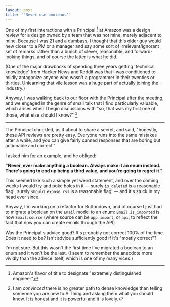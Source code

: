 ```yaml
---
layout: post
title: '"Never use booleans"'
---
```

One of my first interactions with a Principal [^1] at Amazon was a design review for a design owned by a team that was not mine, merely adjacent to mine.  Because I was 21 and a dumbass, I thought that this older guy would hew closer to a PM or a manager and say some sort of irrelevant/ignorant set of remarks rather than a bunch of clever, reasonable, and forward-looking things, and of course the latter is what he did.

(One of the major drawbacks of spending three years getting 'technical knowledge' from Hacker News and Reddit was that I was conditioned to mildly antagonize anyone who wasn't a programmer in their twenties or thirties.  Unlearning that vile lesson was a huge part of actually joining the industry.)

Anyway, I was walking back to our floor with the Principal after the meeting, and we engaged in the genre of small talk that I find particularly valuable, which arises when I begin discussions with "so, that was my first one of those, what else should I know?"  [^2]

---

The Principal chuckled, as if about to share a secret, and said, "honestly, these API reviews are pretty easy.  Everyone runs into the same mistakes after a while, and you can give fairly canned responses that are boring but actionable and correct."

I asked him for an example, and he obliged:

**"Never, ever make anything a boolean.  Always make it an enum instead.  There's going to end up being a third value, and you're going to regret it."**

This seemed like such a simple yet weird statement, and over the coming weeks I would try and poke holes in it — surely `is_deleted` is a reasonable flag!, surely `should_expose_rss` is a reasonable flag! — and it's stuck in my head ever since.

Anyway, I'm working on a refactor for Buttondown, and of course I just had to migrate a boolean on the `Email` model to an enum: `Email.is_imported` is now `Email.source` (where source can be `app`,  `import`, or `api`, to reflect the fact that now you can create emails through the API)

Was the Principal's advice good?  It's probably not correct 100% of the time.  Does it need to be?  Isn't advice sufficiently good if it's "mostly correct"?

I'm not sure.  But this wasn't the first time I've migrated a boolean to an enum and it won't be the last.  (I seem to remember the anecdote more vividly than the advice itself, which is one of my many vices.)

[^1]: Amazon's flavor of title to designate "extremely distinguished engineer"
[^2]: I am *convinced* there is no greater path to dense knowledge than telling someone you are new to A Thing and asking them what you should know.  It is honest and it is powerful and it is lovely.
